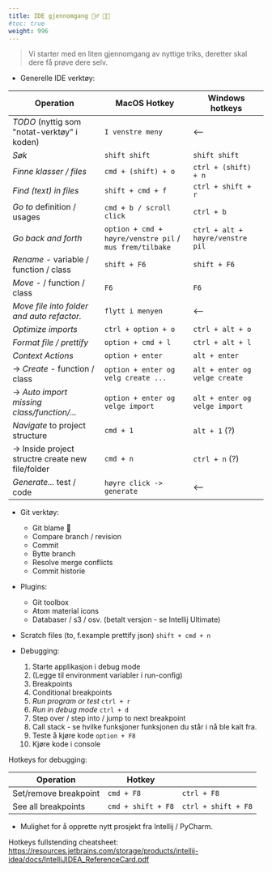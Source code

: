 ```yaml
---
title: IDE gjennomgang 🚶‍♂️ 👩‍🏫
#toc: true
weight: 996
---
```


> Vi starter med en liten gjennomgang av nyttige triks, deretter skal dere få prøve dere selv.

- Generelle IDE verktøy:

| Operation                                         | MacOS Hotkey                                            | Windows hotkeys                  | 
|---------------------------------------------------|---------------------------------------------------------|----------------------------------|
| *TODO* (nyttig som "notat-verktøy" i koden)       | `I venstre meny`                                        | <--                              |
| *Søk*                                             | `shift shift`                                           | `shift shift`                    |
| *Finne klasser / files*                           | `cmd + (shift) + o`                                     | `ctrl + (shift) + n`             |
| *Find (text) in files*                            | `shift + cmd + f`                                       | `ctrl + shift + r`               |
| *Go to* definition / usages                       | `cmd + b / scroll click`                                | `ctrl + b`                       |
| *Go back and forth*                               | `option + cmd + høyre/venstre pil` / `mus frem/tilbake` | `ctrl + alt + høyre/venstre pil` |
| *Rename* - variable / function / class            | `shift + F6`                                            | `shift + F6`                     |
| *Move* - / function / class                       | `F6`                                                    | `F6`                             |
| *Move file into folder and auto refactor.*        | `flytt i menyen`                                        | <--                              |
| *Optimize imports*                                | `ctrl + option + o`                                     | `ctrl + alt + o`                 |
| *Format file / prettify*                          | `option + cmd + l`                                      | `ctrl + alt + l`                 |
| *Context Actions*                                 | `option + enter`                                        | `alt + enter`                    |
| -> *Create* - function / class                    | `option + enter og velg create ...`                     | `alt + enter og velge create`    |
| -> *Auto import missing class/function/...*       | `option + enter og velge import`                        | `alt + enter og velge import`    |
| *Navigate* to project structure                   | `cmd + 1`                                               | `alt + 1` (?)                    |
| -> Inside project structre create new file/folder | `cmd + n`                                               | `ctrl + n` (?)                   |
| *Generate...* test / code                         | `høyre click -> generate `                              | <--                              |

- Git verktøy:
    - Git blame 🙈
    - Compare branch / revision
    - Commit
    - Bytte branch
    - Resolve merge conflicts
    - Commit historie

- Plugins:
    - Git toolbox
    - Atom material icons
    - Databaser / s3 / osv. (betalt versjon - se Intellij Ultimate)

- Scratch files (to, f.example prettify json) `shift + cmd + n`

- Debugging:
    1. Starte applikasjon i debug mode
    2. (Legge til environment variabler i run-config)
    3. Breakpoints
    4. Conditional breakpoints
    5. *Run program or test* `ctrl + r`
    6. *Run in debug mode* `ctrl + d`
    7. Step over / step into / jump to next breakpoint
    8. Call stack - se hvilke funksjoner funksjonen du står i nå ble kalt fra.
    9. Teste å kjøre kode `option + F8`
    10. Kjøre kode i console

Hotkeys for debugging:

| Operation             | Hotkey             |                     |
|-----------------------|--------------------|---------------------|
| Set/remove breakpoint | `cmd + F8`         | `ctrl + F8`         |
| See all breakpoints   | `cmd + shift + F8` | `ctrl + shift + F8` |

- Mulighet for å opprette nytt prosjekt fra Intellij / PyCharm.

Hotkeys fullstending
cheatsheet: https://resources.jetbrains.com/storage/products/intellij-idea/docs/IntelliJIDEA_ReferenceCard.pdf

